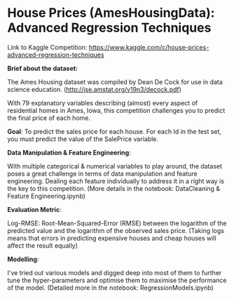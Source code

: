 # **House Prices (AmesHousingData): Advanced Regression Techniques**


Link to Kaggle Competition: https://www.kaggle.com/c/house-prices-advanced-regression-techniques

**Brief about the dataset:**

The Ames Housing dataset was compiled by Dean De Cock for use in data science education. (http://jse.amstat.org/v19n3/decock.pdf)

With 79 explanatory variables describing (almost) every aspect of residential homes in Ames, Iowa, this competition challenges you to predict the final price of each home.

**Goal**: To predict the sales price for each house. For each Id in the test set, you must predict the value of the SalePrice variable.

**Data Manipulation & Feature Engineering**:

With multiple categorical & numerical variables to play around, the dataset poses a great challenge in terms of data manipulation and feature engineering. Dealing each feature individually to address it in a right way is the key to this competition. (More details in the notebook: DataCleaning & Feature Engineering.ipynb)

**Evaluation Metric**:

Log-RMSE: Root-Mean-Squared-Error (RMSE) between the logarithm of the predicted value and the logarithm of the observed sales price. (Taking logs means that errors in predicting expensive houses and cheap houses will affect the result equally)

**Modelling**:

I've tried out various models and digged deep into most of them to further tune the hyper-parameters and optimise them to maximise the performance of the model. (Detailed more in the notebook: RegressionModels.ipynb)
